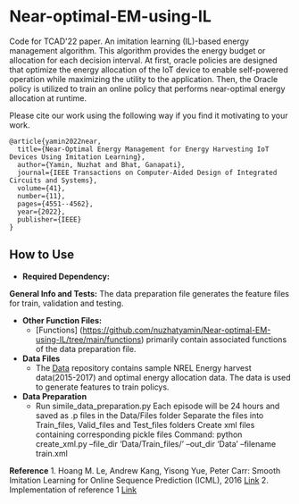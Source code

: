# Near-optimal-EM-using-IL
Code for TCAD'22 paper. An imitation learning (IL)-based energy management algorithm. This algorithm provides the energy budget or allocation for each decision interval. At first, oracle policies are designed that optimize the energy allocation of the IoT device to enable self-powered operation while maximizing the utility to the application. Then, the Oracle policy is utilized to train an online policy that performs near-optimal energy allocation at runtime. 


Please cite our work using the following way if you find it motivating to your work. 
```
@article{yamin2022near,
  title={Near-Optimal Energy Management for Energy Harvesting IoT Devices Using Imitation Learning},
  author={Yamin, Nuzhat and Bhat, Ganapati},
  journal={IEEE Transactions on Computer-Aided Design of Integrated Circuits and Systems},
  volume={41},
  number={11},
  pages={4551--4562},
  year={2022},
  publisher={IEEE}
}
```
## How to Use
- **Required Dependency:** 
 
 **General Info and Tests:** The data preparation file generates the feature files for train, validation and testing. 
- **Other Function Files:** 
  - [Functions] (https://github.com/nuzhatyamin/Near-optimal-EM-using-IL/tree/main/functions) primarily contain associated functions of the data preparation file.
- **Data Files** 
  - The [Data](https://github.com/nuzhatyamin/Near-optimal-EM-using-IL/tree/main/Data) repository contains sample NREL Energy harvest data(2015-2017) and optimal energy allocation data. The data is used to generate features to train policys.
- **Data Preparation**
  - Run simile_data_preparation.py
    Each episode will be 24 hours and saved as .p files in the Data/Files folder
    Separate the files into Train_files, Valid_files and Test_files folders 
    Create xml files containing corresponding pickle files
    Command: python create_xml.py –file_dir ‘Data/Train_files/’ –out_dir ‘Data’ –filename train.xml
    
 **Reference**
    1. Hoang M. Le, Andrew Kang, Yisong Yue, Peter Carr: Smooth Imitation Learning for Online Sequence Prediction (ICML), 2016 [Link](https://arxiv.org/abs/1606.00968)
    2. Implementation of reference 1 [Link](https://sites.google.com/view/smooth-imitation-learning?pli=1) 
 

